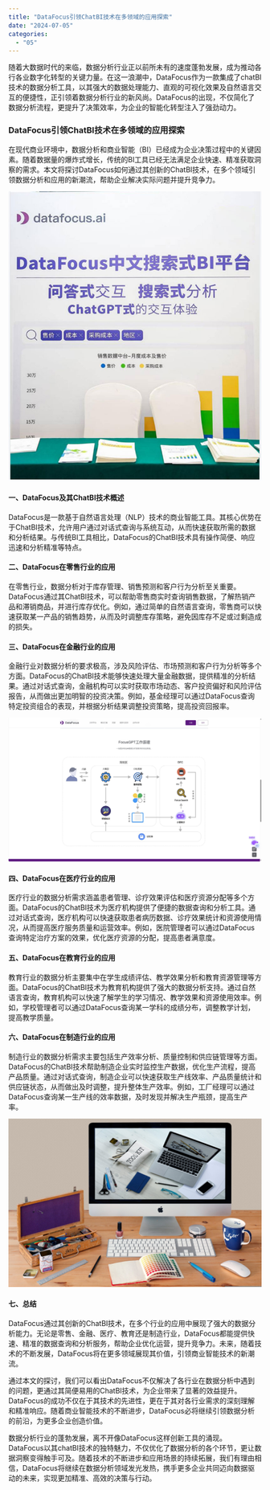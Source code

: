 ```yaml
---
title: "DataFocus引领ChatBI技术在多领域的应用探索"
date: "2024-07-05"
categories: 
  - "05"
---
```


随着大数据时代的来临，数据分析行业正以前所未有的速度蓬勃发展，成为推动各行各业数字化转型的关键力量。在这一浪潮中，DataFocus作为一款集成了chatBI技术的数据分析工具，以其强大的数据处理能力、直观的可视化效果及自然语言交互的便捷性，正引领着数据分析行业的新风尚。DataFocus的出现，不仅简化了数据分析流程，更提升了决策效率，为企业的智能化转型注入了强劲动力。

### DataFocus引领ChatBI技术在多领域的应用探索

在现代商业环境中，数据分析和商业智能（BI）已经成为企业决策过程中的关键因素。随着数据量的爆炸式增长，传统的BI工具已经无法满足企业快速、精准获取洞察的需求。本文将探讨DataFocus如何通过其创新的ChatBI技术，在多个领域引领数据分析和应用的新潮流，帮助企业解决实际问题并提升竞争力。

![](images/1684995450-DataFocus展位.jpg)

#### 一、DataFocus及其ChatBI技术概述

DataFocus是一款基于自然语言处理（NLP）技术的商业智能工具。其核心优势在于ChatBI技术，允许用户通过对话式查询与系统互动，从而快速获取所需的数据和分析结果。与传统BI工具相比，DataFocus的ChatBI技术具有操作简便、响应迅速和分析精准等特点。

#### 二、DataFocus在零售行业的应用

在零售行业，数据分析对于库存管理、销售预测和客户行为分析至关重要。DataFocus通过其ChatBI技术，可以帮助零售商实时查询销售数据，了解热销产品和滞销商品，并进行库存优化。例如，通过简单的自然语言查询，零售商可以快速获取某一产品的销售趋势，从而及时调整库存策略，避免因库存不足或过剩造成的损失。

#### 三、DataFocus在金融行业的应用

金融行业对数据分析的要求极高，涉及风险评估、市场预测和客户行为分析等多个方面。DataFocus的ChatBI技术能够快速处理大量金融数据，提供精准的分析结果。通过对话式查询，金融机构可以实时获取市场动态、客户投资偏好和风险评估报告，从而做出更加明智的投资决策。例如，基金经理可以通过DataFocus查询特定投资组合的表现，并根据分析结果调整投资策略，提高投资回报率。

![](images/1718777737-focusGPT-scaled.jpg)

#### 四、DataFocus在医疗行业的应用

医疗行业的数据分析需求涵盖患者管理、诊疗效果评估和医疗资源分配等多个方面。DataFocus的ChatBI技术为医疗机构提供了便捷的数据查询和分析工具。通过对话式查询，医疗机构可以快速获取患者病历数据、诊疗效果统计和资源使用情况，从而提高医疗服务质量和运营效率。例如，医院管理者可以通过DataFocus查询特定治疗方案的效果，优化医疗资源的分配，提高患者满意度。

#### 五、DataFocus在教育行业的应用

教育行业的数据分析主要集中在学生成绩评估、教学效果分析和教育资源管理等方面。DataFocus的ChatBI技术为教育机构提供了强大的数据分析支持。通过自然语言查询，教育机构可以快速了解学生的学习情况、教学效果和资源使用效率。例如，学校管理者可以通过DataFocus查询某一学科的成绩分布，调整教学计划，提高教学质量。

#### 六、DataFocus在制造行业的应用

制造行业的数据分析需求主要包括生产效率分析、质量控制和供应链管理等方面。DataFocus的ChatBI技术帮助制造企业实时监控生产数据，优化生产流程，提高产品质量。通过对话式查询，制造企业可以快速获取生产线效率、产品质量统计和供应链状态，从而做出及时调整，提升整体生产效率。例如，工厂经理可以通过DataFocus查询某一生产线的效率数据，及时发现并解决生产瓶颈，提高生产率。

![](images/1697699683-communication-2805785-scaled.jpg)

#### 七、总结

DataFocus通过其创新的ChatBI技术，在多个行业的应用中展现了强大的数据分析能力。无论是零售、金融、医疗、教育还是制造行业，DataFocus都能提供快速、精准的数据查询和分析服务，帮助企业优化运营，提升竞争力。未来，随着技术的不断发展，DataFocus将在更多领域展现其价值，引领商业智能技术的新潮流。

通过本文的探讨，我们可以看出DataFocus不仅解决了各行业在数据分析中遇到的问题，更通过其简便易用的ChatBI技术，为企业带来了显著的效益提升。DataFocus的成功不仅在于其技术的先进性，更在于其对各行业需求的深刻理解和精准响应。随着商业智能技术的不断进步，DataFocus必将继续引领数据分析的前沿，为更多企业创造价值。

数据分析行业的蓬勃发展，离不开像DataFocus这样创新工具的涌现。DataFocus以其chatBI技术的独特魅力，不仅优化了数据分析的各个环节，更让数据洞察变得触手可及。随着技术的不断进步和应用场景的持续拓展，我们有理由相信，DataFocus将继续在数据分析领域发光发热，携手更多企业共同迈向数据驱动的未来，实现更加精准、高效的决策与行动。
